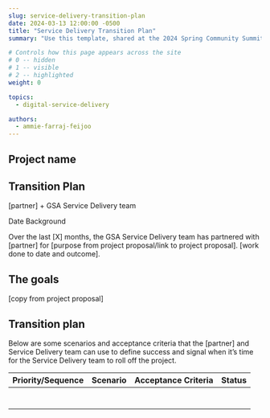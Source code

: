 ```yaml
---
slug: service-delivery-transition-plan
date: 2024-03-13 12:00:00 -0500
title: "Service Delivery Transition Plan"
summary: "Use this template, shared at the 2024 Spring Community Summit, to improve your own service delivery."

# Controls how this page appears across the site
# 0 -- hidden
# 1 -- visible
# 2 -- highlighted
weight: 0

topics:
  - digital-service-delivery

authors:
  - ammie-farraj-feijoo
---
```



## Project name

## Transition Plan

[partner] + GSA Service Delivery team

Date
Background

Over the last [X] months, the GSA Service Delivery team has partnered with [partner] for [purpose from project proposal/link to project proposal].
[work done to date and outcome].

## The goals

[copy from project proposal]

## Transition plan

Below are some scenarios and acceptance criteria that the [partner] and Service Delivery team can use to define success and signal when it’s time for the Service Delivery team to roll off the project.

<table class="usa-table usa-table--stacked">
  <thead>
    <tr>
      <th>Priority/Sequence</th>
      <th>Scenario</th>
      <th>Acceptance Criteria</th>
      <th>Status</th>
    </tr>
  </thead>
  <tbody>
    <tr>
      <td></td>
      <td></td>
      <td></td>
      <td></td>
    </tr>
    <tr>
      <td></td>
      <td></td>
      <td></td>
      <td></td>
    </tr>
    <tr>
      <td></td>
      <td></td>
      <td></td>
      <td></td>
    </tr>
    <tr>
      <td></td>
      <td></td>
      <td></td>
      <td></td>
    </tr>
    <tr>
      <td></td>
      <td></td>
      <td></td>
      <td></td>
    </tr>
    <tr>
      <td></td>
      <td></td>
      <td></td>
      <td></td>
    </tr>
    <tr>
      <td></td>
      <td></td>
      <td></td>
      <td></td>
    </tr>
  </tbody>
</table>

